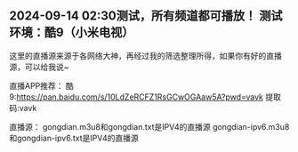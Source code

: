 2024-09-14 02:30测试，所有频道都可播放！
测试环境：酷9（小米电视）
----------------------------------------------------------------------
这里的直播源来源于各网络大神，再经过我的筛选整理所得，如果你有好的直播源，可以给我说~

直播APP推荐：
酷9:https://pan.baidu.com/s/10LdZeRCFZ1RsGCwOGAaw5A?pwd=vavk 提取码:vavk

直播源：
gongdian.m3u8和gongdian.txt是IPV4的直播源
gongdian-ipv6.m3u8和gongdian-ipv6.txt是IPV4的直播源


